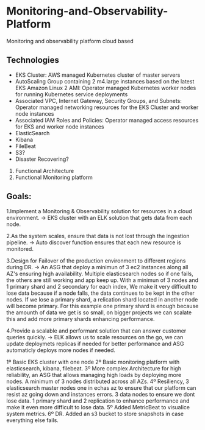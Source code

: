 # Monitoring-and-Observability-Platform
Monitoring and observability platform cloud based

## Technologies
- EKS Cluster: AWS managed Kubernetes cluster of master servers
- AutoScaling Group containing 2 m4.large instances based on the latest EKS Amazon Linux 2 AMI: Operator managed Kubernetes worker nodes for running Kubernetes service deployments
- Associated VPC, Internet Gateway, Security Groups, and Subnets: Operator managed networking resources for the EKS Cluster and worker node instances
- Associated IAM Roles and Policies: Operator managed access resources for EKS and worker node instances
- ElasticSearch
- Kibana
- FileBeat
- S3?
- Disaster Recovering?



1. Functional Architecture
2. Functional Monitoring platform


## Goals:
1.Implement a Monitoring & Observability solution for resources in a cloud environment. -> EKS cluster with an ELK solution that gets data from each node.

2.As the system scales, ensure that data is not lost through the ingestion pipeline. -> Auto discover function ensures that each new resource is monitored.

3.Design for Failover of the production environment to different regions during DR. -> An ASG that deploy a minimun of 3 ec2 instances along all AZ's ensuring high availability. Multiple elasticsearch nodes so if one fails, the others are still working and app keep up. With a minimun of 3 nodes and 1 primary shard and 2 secondary for each index, We make it very difficult to lose data because if a node falls, the data continues to be kept in the other nodes. If we lose a primary shard, a relication shard located in another node will become primary. For this example one primary shard is enough because the amounth of data we get is so small, on bigger projects we can scalate this and add more primary shards enhancing performance.

4.Provide a scalable and performant solution that can answer customer queries quickly. -> ELK allows us to scale resources on the go, we can update deploymets replicas if needed for better performance and ASG automaticly deploys more nodes if needed.



1º Basic EKS cluster with one node
2º Basic monitoring platform with elasticsearch, kibana, filebeat.
3º More complex Architecture for high reliability, an ASG that allows managing high loads by deploying more nodes. A minimum of 3 nodes distributed across all AZs.
4º Resiliency, 3 elasticsearch master nodes one in echas az to ensure that our platform can resist az going down and instances errors. 3 data nodes to ensure we dont lose data. 1 primary shard and 2 replication to enhance performance and make it even more difficult to lose data.
5º Added  MetricBeat to visualice system metrics.
6º DR. Added an s3 bucket to store snapshots in case everything else fails.